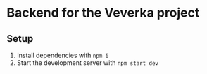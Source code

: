 # Backend for the Veverka project

## Setup
1. Install dependencies with `npm i`
1. Start the development server with `npm start dev`